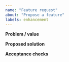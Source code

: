 ```yaml
---
name: "Feature request"
about: "Propose a feature"
labels: enhancement
---
```

**Problem / value**

**Proposed solution**

**Acceptance checks**
